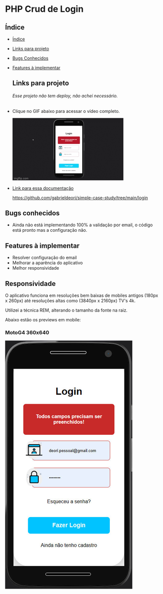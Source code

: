 # PHP Crud de Login

## Índice

- [Índice]()
- [Links para projeto]()
- [Bugs Conhecidos]()
- [Features à implementar]()

  ## Links para projeto
  ###### Esse projeto não tem deploy, não achei necessário.

- Clique no GIF abaixo para acessar o vídeo completo.

  [![Link Projeto](./src/img/LoginPREVIEW.gif)](https://youtu.be/AiCEdH3RPGw)

- [Link para essa documentação](https://github.com/gabrieldeori/simple-case-study/tree/main/login)

  https://github.com/gabrieldeori/simple-case-study/tree/main/login

## Bugs conhecidos
- Ainda não está implementando 100% a validação por email, o código está pronto mas a configuração não.

## Features à implementar
- Resolver configuração do email
- Melhorar a aparência do aplicativo
- Melhor responsividade

## Responsividade
O aplicativo funciona em resoluções bem baixas de mobiles antigos (180px x 260px) até resoluções altas como (3840px x 2160px) TV's 4k. 

Utilizei a técnica REM, alterando o tamanho da fonte na raiz.

Abaixo estão os previews em mobile:

### MotoG4 360x640
![Imagem ](./src/img/MotoG4.jpg)
